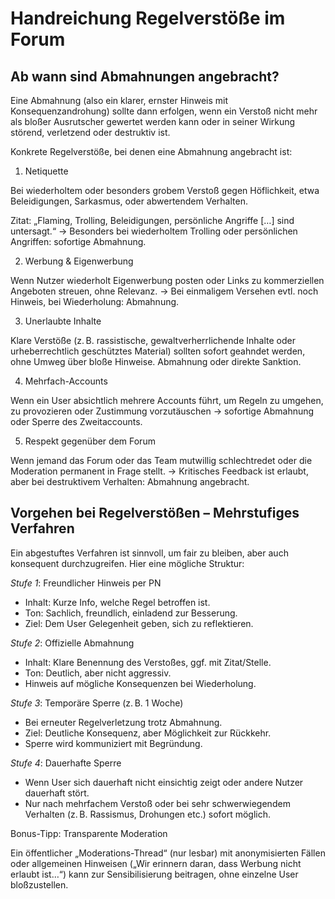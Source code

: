 # Handreichung Regelverstöße im Forum

## Ab wann sind Abmahnungen angebracht?

Eine Abmahnung (also ein klarer, ernster Hinweis mit Konsequenzandrohung) sollte dann erfolgen, wenn ein Verstoß nicht mehr als bloßer Ausrutscher gewertet werden kann oder in seiner Wirkung störend, verletzend oder destruktiv ist.

Konkrete Regelverstöße, bei denen eine Abmahnung angebracht ist:

1. Netiquette

Bei wiederholtem oder besonders grobem Verstoß gegen Höflichkeit, etwa Beleidigungen, Sarkasmus, oder abwertendem Verhalten.

Zitat: „Flaming, Trolling, Beleidigungen, persönliche Angriffe […] sind untersagt.“ → Besonders bei wiederholtem Trolling oder persönlichen Angriffen: sofortige Abmahnung.

2. Werbung & Eigenwerbung

Wenn Nutzer wiederholt Eigenwerbung posten oder Links zu kommerziellen Angeboten streuen, ohne Relevanz. → Bei einmaligem Versehen evtl. noch Hinweis, bei Wiederholung: Abmahnung.

3. Unerlaubte Inhalte

Klare Verstöße (z. B. rassistische, gewaltverherrlichende Inhalte oder urheberrechtlich geschütztes Material) sollten sofort geahndet werden, ohne Umweg über bloße Hinweise. Abmahnung oder direkte Sanktion.

4. Mehrfach-Accounts

Wenn ein User absichtlich mehrere Accounts führt, um Regeln zu umgehen, zu provozieren oder Zustimmung vorzutäuschen → sofortige Abmahnung oder Sperre des Zweitaccounts.

5. Respekt gegenüber dem Forum

Wenn jemand das Forum oder das Team mutwillig schlechtredet oder die Moderation permanent in Frage stellt. → Kritisches Feedback ist erlaubt, aber bei destruktivem Verhalten: Abmahnung angebracht.

## Vorgehen bei Regelverstößen – Mehrstufiges Verfahren

Ein abgestuftes Verfahren ist sinnvoll, um fair zu bleiben, aber auch konsequent durchzugreifen. Hier eine mögliche Struktur:

*Stufe 1*: Freundlicher Hinweis per PN

* Inhalt: Kurze Info, welche Regel betroffen ist.
* Ton: Sachlich, freundlich, einladend zur Besserung.
* Ziel: Dem User Gelegenheit geben, sich zu reflektieren.

*Stufe 2*: Offizielle Abmahnung

* Inhalt: Klare Benennung des Verstoßes, ggf. mit Zitat/Stelle.
* Ton: Deutlich, aber nicht aggressiv.
* Hinweis auf mögliche Konsequenzen bei Wiederholung.

*Stufe 3*: Temporäre Sperre (z. B. 1 Woche)

* Bei erneuter Regelverletzung trotz Abmahnung.
* Ziel: Deutliche Konsequenz, aber Möglichkeit zur Rückkehr.
* Sperre wird kommuniziert mit Begründung.

*Stufe 4*: Dauerhafte Sperre

* Wenn User sich dauerhaft nicht einsichtig zeigt oder andere Nutzer dauerhaft stört.
* Nur nach mehrfachem Verstoß oder bei sehr schwerwiegendem Verhalten (z. B. Rassismus, Drohungen etc.) sofort möglich.

Bonus-Tipp: Transparente Moderation

Ein öffentlicher „Moderations-Thread“ (nur lesbar) mit anonymisierten Fällen oder allgemeinen Hinweisen („Wir erinnern daran, dass Werbung nicht erlaubt ist…“) kann zur Sensibilisierung beitragen, ohne einzelne User bloßzustellen.